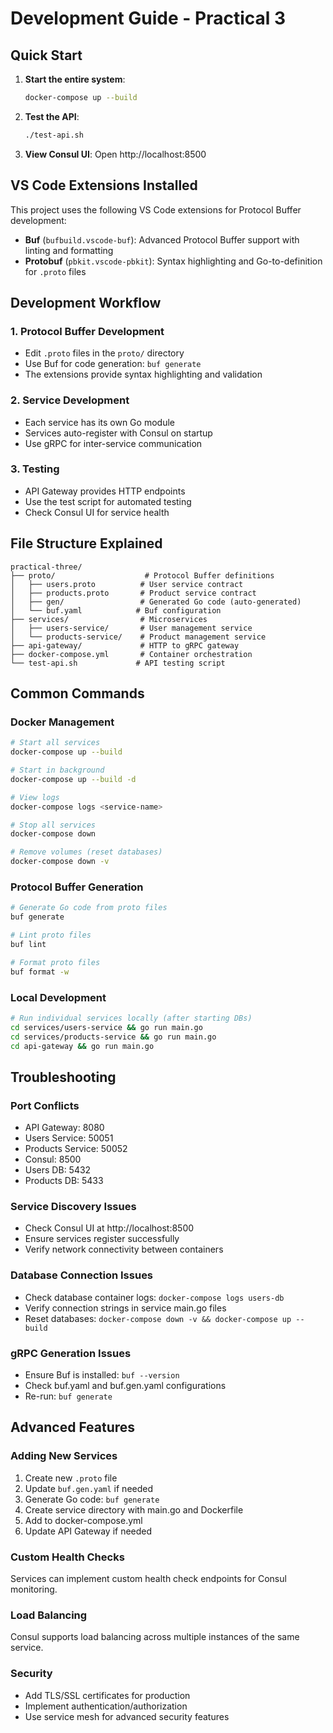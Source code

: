 # Development Guide - Practical 3

## Quick Start

1. **Start the entire system**:
   ```bash
   docker-compose up --build
   ```

2. **Test the API**:
   ```bash
   ./test-api.sh
   ```

3. **View Consul UI**: Open http://localhost:8500

## VS Code Extensions Installed

This project uses the following VS Code extensions for Protocol Buffer development:

- **Buf** (`bufbuild.vscode-buf`): Advanced Protocol Buffer support with linting and formatting
- **Protobuf** (`pbkit.vscode-pbkit`): Syntax highlighting and Go-to-definition for `.proto` files

## Development Workflow

### 1. Protocol Buffer Development
- Edit `.proto` files in the `proto/` directory
- Use Buf for code generation: `buf generate`
- The extensions provide syntax highlighting and validation

### 2. Service Development
- Each service has its own Go module
- Services auto-register with Consul on startup
- Use gRPC for inter-service communication

### 3. Testing
- API Gateway provides HTTP endpoints
- Use the test script for automated testing
- Check Consul UI for service health

## File Structure Explained

```
practical-three/
├── proto/                    # Protocol Buffer definitions
│   ├── users.proto          # User service contract
│   ├── products.proto       # Product service contract
│   ├── gen/                 # Generated Go code (auto-generated)
│   └── buf.yaml            # Buf configuration
├── services/                # Microservices
│   ├── users-service/       # User management service
│   └── products-service/    # Product management service
├── api-gateway/             # HTTP to gRPC gateway
├── docker-compose.yml       # Container orchestration
└── test-api.sh             # API testing script
```

## Common Commands

### Docker Management
```bash
# Start all services
docker-compose up --build

# Start in background
docker-compose up --build -d

# View logs
docker-compose logs <service-name>

# Stop all services
docker-compose down

# Remove volumes (reset databases)
docker-compose down -v
```

### Protocol Buffer Generation
```bash
# Generate Go code from proto files
buf generate

# Lint proto files
buf lint

# Format proto files
buf format -w
```

### Local Development
```bash
# Run individual services locally (after starting DBs)
cd services/users-service && go run main.go
cd services/products-service && go run main.go
cd api-gateway && go run main.go
```

## Troubleshooting

### Port Conflicts
- API Gateway: 8080
- Users Service: 50051
- Products Service: 50052
- Consul: 8500
- Users DB: 5432
- Products DB: 5433

### Service Discovery Issues
- Check Consul UI at http://localhost:8500
- Ensure services register successfully
- Verify network connectivity between containers

### Database Connection Issues
- Check database container logs: `docker-compose logs users-db`
- Verify connection strings in service main.go files
- Reset databases: `docker-compose down -v && docker-compose up --build`

### gRPC Generation Issues
- Ensure Buf is installed: `buf --version`
- Check buf.yaml and buf.gen.yaml configurations
- Re-run: `buf generate`

## Advanced Features

### Adding New Services
1. Create new `.proto` file
2. Update `buf.gen.yaml` if needed
3. Generate Go code: `buf generate`
4. Create service directory with main.go and Dockerfile
5. Add to docker-compose.yml
6. Update API Gateway if needed

### Custom Health Checks
Services can implement custom health check endpoints for Consul monitoring.

### Load Balancing
Consul supports load balancing across multiple instances of the same service.

### Security
- Add TLS/SSL certificates for production
- Implement authentication/authorization
- Use service mesh for advanced security features
